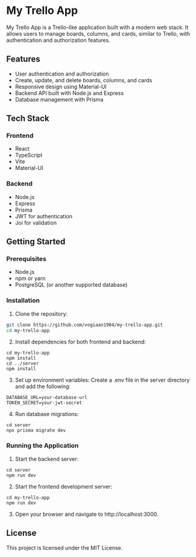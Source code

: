 # My Trello App

My Trello App is a Trello-like application built with a modern web stack. It allows users to manage boards, columns, and cards, similar to Trello, with authentication and authorization features.

## Features

- User authentication and authorization
- Create, update, and delete boards, columns, and cards
- Responsive design using Material-UI
- Backend API built with Node.js and Express
- Database management with Prisma

## Tech Stack

### Frontend

- React
- TypeScript
- Vite
- Material-UI

### Backend

- Node.js
- Express
- Prisma
- JWT for authentication
- Joi for validation

## Getting Started

### Prerequisites

- Node.js
- npm or yarn
- PostgreSQL (or another supported database)

### Installation

1. Clone the repository:

```sh
git clone https://github.com/vogiaan1904/my-trello-app.git
cd my-trello-app
```
2. Install dependencies for both frontend and backend:
```
cd my-trello-app
npm install
cd ../server
npm install
```
3. Set up environment variables:
   Create a .env file in the server directory and add the following:
```
DATABASE_URL=your-database-url
TOKEN_SECRET=your-jwt-secret
```
4. Run database migrations:
```
cd server
npx prisma migrate dev
```
### Running the Application
1. Start the backend server:
```
cd server
npm run dev
```
2. Start the frontend development server:
```
cd my-trello-app
npm run dev
```
3. Open your browser and navigate to http://localhost:3000.

## License
This project is licensed under the MIT License.

